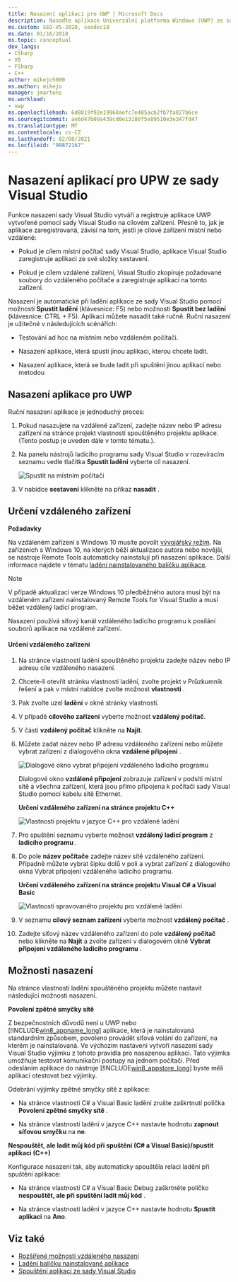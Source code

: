 ```yaml
---
title: Nasazení aplikací pro UWP | Microsoft Docs
description: Nasaďte aplikace Univerzální platforma Windows (UWP) ze sady Visual Studio. Zadejte místní nebo vzdálené cílové zařízení pro nasazení. Pochopení možností nasazení.
ms.custom: SEO-VS-2020, seodec18
ms.date: 01/16/2018
ms.topic: conceptual
dev_langs:
- CSharp
- VB
- FSharp
- C++
author: mikejo5000
ms.author: mikejo
manager: jmartens
ms.workload:
- uwp
ms.openlocfilehash: 6d8819f92e19960aefc7e485acb2fb7fa827b6ce
ms.sourcegitcommit: ae6d47b09a439cd0e13180f5e89510e3e347fd47
ms.translationtype: MT
ms.contentlocale: cs-CZ
ms.lasthandoff: 02/08/2021
ms.locfileid: "99872167"
---
```

# <a name="deploy-uwp-apps-from-visual-studio"></a>Nasazení aplikací pro UPW ze sady Visual Studio

Funkce nasazení sady Visual Studio vytváří a registruje aplikace UWP vytvořené pomocí sady Visual Studio na cílovém zařízení. Přesně to, jak je aplikace zaregistrovaná, závisí na tom, jestli je cílové zařízení místní nebo vzdálené:

- Pokud je cílem místní počítač sady Visual Studio, aplikace Visual Studio zaregistruje aplikaci ze své složky sestavení.

- Pokud je cílem vzdálené zařízení, Visual Studio zkopíruje požadované soubory do vzdáleného počítače a zaregistruje aplikaci na tomto zařízení.

Nasazení je automatické při ladění aplikace ze sady Visual Studio pomocí možnosti **Spustit ladění** (klávesnice: F5) nebo možnosti **Spustit bez ladění** (klávesnice: CTRL + F5). Aplikaci můžete nasadit také ručně. Ruční nasazení je užitečné v následujících scénářích:

- Testování ad hoc na místním nebo vzdáleném počítači.

- Nasazení aplikace, která spustí jinou aplikaci, kterou chcete ladit.

- Nasazení aplikace, která se bude ladit při spuštění jinou aplikací nebo metodou

## <a name="how-to-deploy-a-uwp-app"></a><a name="BKMK_How_to_deploy_a_Windows_Store_app"></a> Nasazení aplikace pro UWP
 Ruční nasazení aplikace je jednoduchý proces:

1. Pokud nasazujete na vzdálené zařízení, zadejte název nebo IP adresu zařízení na stránce projekt vlastností spouštěného projektu aplikace. (Tento postup je uveden dále v tomto tématu.).

2. Na panelu nástrojů ladicího programu sady Visual Studio v rozevíracím seznamu vedle tlačítka **Spustit ladění** vyberte cíl nasazení.

     ![Spustit na místním počítači](../debugger/media/vsrun_f5_local.png "VSRUN_F5_Local")

3. V nabídce **sestavení** klikněte na příkaz **nasadit** .

## <a name="how-to-specify-a-remote-device"></a><a name="BKMK_How_to_specify_a_remote_device"></a> Určení vzdáleného zařízení

**Požadavky**

Na vzdáleném zařízení s Windows 10 musíte povolit [vývojářský režim](/windows/uwp/get-started/enable-your-device-for-development). Na zařízeních s Windows 10, na kterých běží aktualizace autora nebo novější, se nástroje Remote Tools automaticky nainstalují při nasazení aplikace. Další informace najdete v tématu [ladění nainstalovaného balíčku aplikace](../debugger/debug-installed-app-package.md).

> [!NOTE]
> V případě aktualizací verze Windows 10 předběžného autora musí být na vzdáleném zařízení nainstalovaný Remote Tools for Visual Studio a musí běžet vzdálený ladicí program.

Nasazení používá síťový kanál vzdáleného ladícího programu k posílání souborů aplikace na vzdálené zařízení.

#### <a name="to-specify-a-remote-device"></a>Určení vzdáleného zařízení

1. Na stránce vlastností ladění spouštěného projektu zadejte název nebo IP adresu cíle vzdáleného nasazení.

2. Chcete-li otevřít stránku vlastností ladění, zvolte projekt v Průzkumník řešení a pak v místní nabídce zvolte možnost **vlastnosti** .

3. Pak zvolte uzel **ladění** v okně stránky vlastností.

4. V případě **cílového zařízení** vyberte možnost **vzdálený počítač**.

5. V části **vzdálený počítač** klikněte na **Najít**.

6. Můžete zadat název nebo IP adresu vzdáleného zařízení nebo můžete vybrat zařízení z dialogového okna **vzdálené připojení** .

    ![Dialogové okno vybrat připojení vzdáleného ladicího programu](../debugger/media/vsrun_selectremotedebuggerdlg.png "VSRUN_SelectRemoteDebuggerDlg")

    Dialogové okno **vzdálené připojení** zobrazuje zařízení v podsíti místní sítě a všechna zařízení, která jsou přímo připojena k počítači sady Visual Studio pomocí kabelu sítě Ethernet.

   **Určení vzdáleného zařízení na stránce projektu C++**

   ![Vlastnosti projektu v jazyce C&#43;&#43; pro vzdálené ladění](../debugger/media/vsrun_cpp_projprop_remote.png "VSRUN_CPP_ProjProp_Remote")

7. Pro spuštění seznamu vyberte možnost **vzdálený ladicí program** z **ladicího programu** .

8. Do pole **název počítače** zadejte název sítě vzdáleného zařízení. Případně můžete vybrat šipku dolů v poli a vybrat zařízení z dialogového okna Vybrat připojení vzdáleného ladicího programu.

   **Určení vzdáleného zařízení na stránce projektu Visual C# a Visual Basic**

   ![Vlastnosti spravovaného projektu pro vzdálené ladění](../debugger/media/vsrun_managed_projprop_remote.png "VSRUN_Managed_ProjProp_Remote")

9. V seznamu **cílový seznam zařízení** vyberte možnost **vzdálený počítač** .

10. Zadejte síťový název vzdáleného zařízení do pole **vzdálený počítač** nebo klikněte na **Najít** a zvolte zařízení v dialogovém okně **Vybrat připojení vzdáleného ladicího programu** .

## <a name="deployment-options"></a><a name="BKMK_Deployment_options"></a> Možnosti nasazení

Na stránce vlastností ladění spouštěného projektu můžete nastavit následující možnosti nasazení.

**Povolení zpětné smyčky sítě**

Z bezpečnostních důvodů není u UWP nebo [!INCLUDE[win8_appname_long](../debugger/includes/win8_appname_long_md.md)] aplikace, která je nainstalovaná standardním způsobem, povoleno provádět síťová volání do zařízení, na kterém je nainstalovaná. Ve výchozím nastavení vytvoří nasazení sady Visual Studio výjimku z tohoto pravidla pro nasazenou aplikaci. Tato výjimka umožňuje testovat komunikační postupy na jednom počítači. Před odesláním aplikace do nástroje [!INCLUDE[win8_appstore_long](../debugger/includes/win8_appstore_long_md.md)] byste měli aplikaci otestovat bez výjimky.

Odebrání výjimky zpětné smyčky sítě z aplikace:

- Na stránce vlastností C# a Visual Basic ladění zrušte zaškrtnutí políčka **Povolení zpětné smyčky sítě** .

- Na stránce vlastností ladění v jazyce C++ nastavte hodnotu **zapnout síťovou smyčku** na **ne**.

**Nespouštět, ale ladit můj kód při spuštění (C# a Visual Basic)/spustit aplikaci (C++)**

Konfigurace nasazení tak, aby automaticky spouštěla relaci ladění při spuštění aplikace:

- Na stránce vlastností C# a Visual Basic Debug zaškrtněte políčko **nespouštět, ale při spuštění ladit můj kód** .

- Na stránce vlastností ladění v jazyce C++ nastavte hodnotu **Spustit aplikaci** na **Ano**.

## <a name="see-also"></a>Viz také

- [Rozšířené možnosti vzdáleného nasazení](/windows/uwp/debug-test-perf/deploying-and-debugging-uwp-apps#advanced-remote-deployment-options)
- [Ladění balíčku nainstalované aplikace](../debugger/debug-installed-app-package.md)
- [Spouštění aplikací ze sady Visual Studio](debugging-windows-store-and-windows-universal-apps.md)
